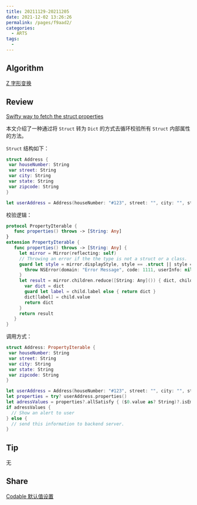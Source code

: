 ```yaml
---
title: 20211129-20211205
date: 2021-12-02 13:26:26
permalink: /pages/f9aad2/
categories:
  - ARTS
tags:
  - 
---
```


## Algorithm

[Z 字形变换](/pages/2cb23f/)

## Review

[Swifty way to fetch the struct properties](https://medium.com/@karthikmitta/swifty-way-to-fetch-the-struct-properties-9d733bd0ca9b)

本文介绍了一种通过将 `Struct` 转为 `Dict` 的方式去循环校验所有 `Struct` 内部属性的方法。

`Struct` 结构如下：

```swift
struct Address {
 var houseNumber: String
 var street: String
 var city: String
 var state: String
 var zipcode: String
}

let userAddress = Address(houseNumber: "#123", street: "", city: "", state: "Karnataka", zipcode: "560008")
```

校验逻辑：

```swift
protocol PropertyIterable {
   func properties() throws -> [String: Any]
}
extension PropertyIterable {
   func properties() throws -> [String: Any] {
     let mirror = Mirror(reflecting: self)
     // Throwing an error if the the type is not a struct or a class.
     guard let style = mirror.displayStyle, style == .struct || style == .class else {
       throw NSError(domain: "Error Message", code: 1111, userInfo: nil)
     }
     let result = mirror.children.reduce([String: Any]()) { dict, child -> [String: Any] in
       var dict = dict
       guard let label = child.label else { return dict }
       dict[label] = child.value
       return dict
     }
     return result
   }
}
```

调用方式：

```swift
struct Address: PropertyIterable {
 var houseNumber: String
 var street: String
 var city: String
 var state: String
 var zipcode: String
}

let userAddress = Address(houseNumber: "#123", street: "", city: "", state: "Karnataka", zipcode: "560008")
let properties = try? userAddress.properties()
let adressValues = properties?.allSatisfy { ($0.value as? String)?.isEmpty ?? true } ?? false
if adressValues {
  // Show an alert to user
} else {
  // send this information to backend server.
}
```

## Tip

无

## Share

[Codable 默认值设置](/pages/b277e3/)
